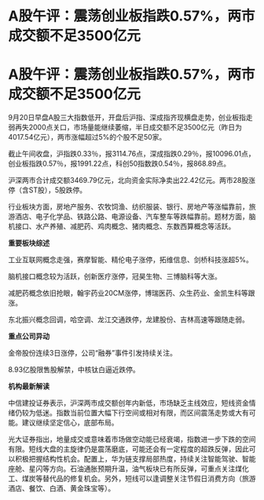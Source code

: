 # A股午评：震荡创业板指跌0.57%，两市成交额不足3500亿元

# A股午评：震荡创业板指跌0.57%，两市成交额不足3500亿元

9月20日早盘A股三大指数低开，开盘后沪指、深成指齐现横盘走势，创业板指走弱再失2000点关口，市场量能继续萎缩，半日成交额不足3500亿元（昨日为4017.54亿元），两市涨幅超过5%的个股不足50家。

截止午间收盘，沪指跌0.33％，报3114.76点，深成指跌0.29％，报10096.01点，创业板指跌0.57％，报1991.22点，科创50指数跌0.54％，报868.89点。

沪深两市合计成交额3469.79亿元，北向资金实际净卖出22.42亿元。两市28股涨停（含ST股），5股跌停。

行业板块方面，房地产服务、农牧饲渔、纺织服装、银行、房地产等涨幅靠前，旅游酒店、电子化学品、铁路公路、电源设备、汽车整车等跌幅靠前。题材方面，脑机接口、水产养殖、减肥药、鸡肉概念、猪肉概念、东数西算概念等活跃。

**重要板块综述**

工业互联网概念走强，赛摩智能、精伦电子涨停，拓维信息、剑桥科技涨超5%。

脑机接口概念较为活跃，创新医疗涨停，冠昊生物、三博脑科等大涨。

减肥药概念依旧抢眼，翰宇药业20CM涨停，博瑞医药、众生药业、金凯生科等跟涨。

东北振兴概念回调，哈空调、龙江交通跌停，龙建股份、吉林高速等跟随走弱。

**重点公司异动**

金帝股份连续3日涨停，公司“融券”事件引发持续关注。

8.93亿股限售股解禁，中核钛白逼近跌停。

**机构最新解读**

中信建投证券表示，沪深两市成交额创年内新低，市场缺乏主线效应，短线资金情绪仍较为低迷。指数当前位置大幅下行空间或相对有限，而区间震荡走势或大有可能。建议继续坚定信心，底部布局。

光大证券指出，地量成交或意味着市场做空动能已经衰竭，指数进一步下跌的空间有限。短线大盘的主旋律仍是震荡磨底，可能还会有一定程度的超跌反弹，因此可以积极把握结构性机会。配置上，华为链支撑局部热度，持续关注智能驾驶、智能座舱、星闪等方向。石油通胀预期升温，油气板块已有所反弹，可重点关注煤化工、煤炭等替代品的修复机会。另外，短线可以逢调整关注节假日消费方向（旅游酒店、餐饮、白酒、黄金珠宝等）。

